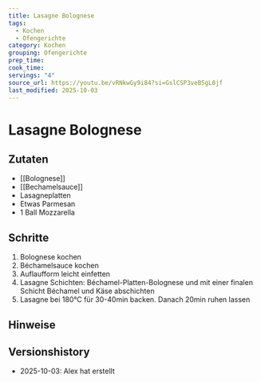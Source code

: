 ```yaml
---
title: Lasagne Bolognese
tags:
  - Kochen
  - Ofengerichte
category: Kochen
grouping: Ofengerichte
prep_time:
cook_time:
servings: "4"
source_url: https://youtu.be/vRNkwGy9i84?si=GslCSP3veB5gL0jf
last_modified: 2025-10-03
---
```

# Lasagne Bolognese

## Zutaten
- [[Bolognese]]
- [[Bechamelsauce]]
- Lasagneplatten
- Etwas Parmesan
- 1 Ball Mozzarella
## Schritte
1. Bolognese kochen
2. Béchamelsauce kochen
3. Auflaufform leicht einfetten
4. Lasagne Schichten: Béchamel-Platten-Bolognese und mit einer finalen Schicht Béchamel und Käse abschichten
5. Lasagne bei 180°C für 30-40min backen. Danach 20min ruhen lassen

## Hinweise

## Versionshistory
- 2025-10-03: Alex hat erstellt

  

<!-- Ende der Vorlage -->
<!-- MARKER FOR MAPPER SCRIPT -->